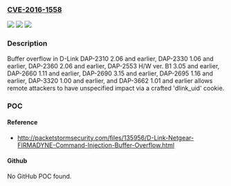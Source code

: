 ### [CVE-2016-1558](https://cve.mitre.org/cgi-bin/cvename.cgi?name=CVE-2016-1558)
![](https://img.shields.io/static/v1?label=Product&message=n%2Fa&color=blue)
![](https://img.shields.io/static/v1?label=Version&message=n%2Fa&color=blue)
![](https://img.shields.io/static/v1?label=Vulnerability&message=n%2Fa&color=brighgreen)

### Description

Buffer overflow in D-Link DAP-2310 2.06 and earlier, DAP-2330 1.06 and earlier, DAP-2360 2.06 and earlier, DAP-2553 H/W ver. B1 3.05 and earlier, DAP-2660 1.11 and earlier, DAP-2690 3.15 and earlier, DAP-2695 1.16 and earlier, DAP-3320 1.00 and earlier, and DAP-3662 1.01 and earlier allows remote attackers to have unspecified impact via a crafted 'dlink_uid' cookie.

### POC

#### Reference
- http://packetstormsecurity.com/files/135956/D-Link-Netgear-FIRMADYNE-Command-Injection-Buffer-Overflow.html

#### Github
No GitHub POC found.

